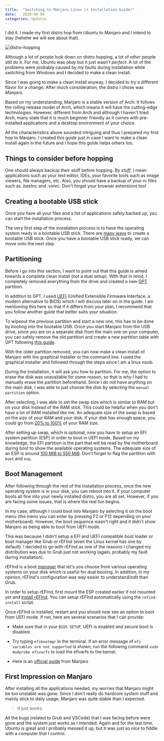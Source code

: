```yaml
---
title:  "Switching to Manjaro Linux (+ Installation Guide)"
date:   2020-09-04
categories: Updates
---
```


I did it.
I made my first distro hop from Ubuntu to Manjaro and I intend to stay (hehehe we will see about that).

![distro-hopping](https://imgs.xkcd.com/comics/not_really_into_pokemon.png)

Although a lot of people look down on distro hopping, a lot of *other* people still do it.
For me, Ubuntu was *okay* but it just wasn't *perfect*.
A lot of the problems were probably caused by my faults during installation while switching from Windows and I decided to make a clean install.

Since I was going to make a clean install anyway, I decided to try a different flavor for a change.
After much consideration, the distro I chose was *Manjaro*.

Based on my understanding, Manjaro is a stable version of Arch.
It follows the rolling release model of Arch, which means it will have the cutting-edge technologies.
However, different from Arch and although I haven't tried Arch, many state that it is much beginner friendly as it comes with pre-installed applications and a desktop environment of your choice.

All the characteristics above sounded intriguing and thus I prepared my first hop to Manjaro.
I created this guide just in case I want to make a clean install again in the future and I hope this guide helps others too.

## Things to consider before hopping

One should always backup their stuff before hopping.
By *stuff*, I mean applications such as your text editor, IDEs, your favorite tools such as image viewers, file managers, etc.
Also, you should have a backup of your rc files such as *.bashrc* and *.vimrc*.
Don't forget your browser extensions too!

## Creating a bootable USB stick

Once you have all your files and a list of applications safely backed up, you can start the installation process.

The very first step of the installation process is to have the operating system ready in a bootable USB stick.
There are [many ways](https://wiki.manjaro.org/index.php?title=UEFI_-_Install_Guide#Using_Rufus_on_Windows_to_create_installation_media) to create a bootable USB stick.
Once you have a bootable USB stick ready, we can move onto the next step.

## Partitioning

Before I go into this section, I want to point out that this guide is aimed towards a complete clean install (not a dual setup).
With that in mind, I completely removed everything from the drive and created a new [GPT](https://www.howtogeek.com/193669/whats-the-difference-between-gpt-and-mbr-when-partitioning-a-drive/) partition.

In addition to GPT, I used [UEFI](https://wiki.restarters.net/UEFI_and_GPT) (Unified Extensible Firmware Interface, a modern alternative to BIOS) which I will discuss later on in the guide.
I am mentioning this here so that if it differs from your plan, I recommend that you follow another guide that better suits your situation.

To wipeout the previous partition and start a new one, this has to be done by booting into the bootable USB.
Once you start Manjaro from the USB drive, since you are on a separate disk from the main one on your computer, you can safely remove the old partition and create a new partition table with GPT following [this guide](https://www.digitalocean.com/community/tutorials/how-to-partition-and-format-storage-devices-in-linux#partition-the-new-drive).

With the older partition removed, you can now make a clean install of Manjaro with the graphical installer or the command line.
I used the graphical installer and followed through the steps since I am a linux noob.

During the installation, it will ask you how to partition.
For me, the option to erase the disk was unavailable for some reason, so that is why I had to manually erase the partition beforehand.
Since I do not have anything on the main disk, I was able to just choose the disk by selecting the `manual partition` option.

After selecting, I was able to set the swap size which is similar to RAM but on your disk instead of the RAM stick.
This could be helpful when you don't have a lot of RAM installed like me.
An adequate size of the swap is based on the size of your RAM and your disk.
If your disk has enough space, you could go from [20% to 100%](https://itsfoss.com/swap-size/) of your RAM size.

After setting up swap, which is optional, now you have to setup an EFI system partition (ESP) in order to boot in UEFI mode.
Based on my knowledge, the EFI partition is the part that will be read by the motherboard during boot to show the available operating systems.
The adequate size of an ESP is around [100 MiB to 550 MiB](https://superuser.com/questions/1310927/what-is-the-absolute-minimum-size-a-uefi-partition-can-be).
Don't forget to flag the partition with `boot` and `esp`.

## Boot Management

After following through the rest of the installation process, once the new operating system is in your disk, you can reboot into it.
If your computer boots all fine into your newly installed distro, you are all set.
However, if you are facing some issues, that is where the real fun begins.

In my case, although I could boot into Manjaro by selecting it on the boot menu (the menu you can enter by pressing F2 or F12 depending on your motherboard).
However, the boot sequence wasn't right and it didn't show Manjaro as being able to boot from UEFI mode.

This was because I didn't setup a EFI and UEFI compatible boot loader or boot manager like Grub or rEFInd (even the Linux kernel has one by default).
I decided to go with rEFInd as one of the reasons I changed my distribution was due to Grub just not working (again, probably my fault during installation).

rEFInd is a boot [*manager*](https://superuser.com/questions/1492583/is-bootloader-and-bootmanager-same-thing) that let's you choose from various operating systems on your disk which is useful for dual booting. In addition, in my opinion, rEFInd's configuration was way easier to understand/edit than Grub.

In order to setup rEFInd, first mount the ESP created earlier if not mounted yet and [install rEFInd](https://www.rodsbooks.com/refind/installing.html).
You can setup rEFInd automatically using the `refind-install` script.

Once rEFInd is installed, restart and you should now see an option to boot from UEFI mode.
If not, here are several scenarios that I can provide:

- Make sure that in your `BIOS SETUP`, UEFI is enabled and secure boot is disabled.

- Try typing `efibootmgr` in the terminal. If an error message of `efi variables are not supported` is shown, run the following command `sudo modprobe efivarfs` to load the efivarfs to the kernel.

- Here is an [official guide](https://wiki.manjaro.org/index.php?title=UEFI_-_Install_Guide) from Manjaro

## First Impression on Manjaro

After installing all the applications needed, my worries that Manjaro might be too unstable was gone.
Since I don't really do hardcore system stuff and mainly stick to daily usage, Manjaro was quite stable than I expected.

> It just works.

All the bugs (related to Grub and VSCode) that I was facing before were gone and the system just works as I intended.
Again and for the last time, Ubuntu is great and I probably messed it up, but it was just so nice to fiddle with a computer that I control.